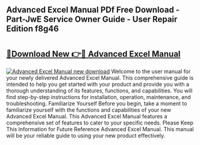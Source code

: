 ## Advanced Excel Manual PDf Free Download - Part-JwE Service Owner Guide - User Repair Edition f8g46

# <h2><a href="http://cf2460.oget.top/?id=Advanced+Excel+Manual">🔗Download New 👉🔴 Advanced Excel Manual</a></h2>

[![Advanced Excel Manual new download](https://i.imgur.com/5g1atiW.png)](http://cf2460.oget.top/?id=Advanced+Excel+Manual)
Welcome to the user manual for your newly delivered Advanced Excel Manual. This comprehensive guide is intended to help you get started with your product and provide you with a thorough understanding of its features, functions, and capabilities. You will find step-by-step instructions for installation, operation, maintenance, and troubleshooting. Familiarize Yourself Before you begin, take a moment to familiarize yourself with the functions and capabilities of your new Advanced Excel Manual. This Advanced Excel Manual features a comprehensive set of features to cater to your specific needs. Please Keep This Information for Future Reference Advanced Excel Manual. This manual will be your reliable guide to using your new product effectively.
